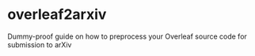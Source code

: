# overleaf2arxiv
Dummy-proof guide on how to preprocess your Overleaf source code for submission to arXiv
